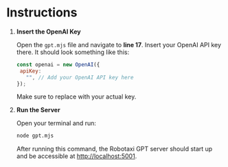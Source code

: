 # Instructions

1. **Insert the OpenAI Key**

   Open the `gpt.mjs` file and navigate to **line 17**. Insert your OpenAI API key there. It should look something like this:

   ```javascript
   const openai = new OpenAI({
    apiKey:
      "", // Add your OpenAI API key here
   });
   ```

   Make sure to replace with your actual key.

2. **Run the Server**

   Open your terminal and run:

   ```bash
   node gpt.mjs
   ```

   After running this command, the Robotaxi GPT server should start up and be accessible at [http://localhost:5001](http://localhost:5001).